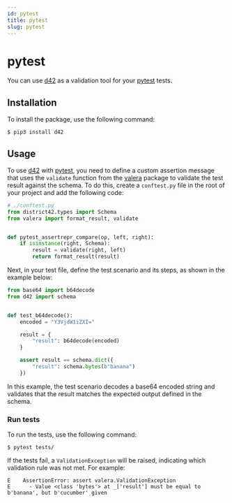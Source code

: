 ```yaml
---
id: pytest
title: pytest
slug: pytest
---
```

# pytest

You can use [d42](https://pypi.org/project/d42/) as a validation tool for your [pytest](https://pypi.org/project/pytest/) tests.

## Installation

To install the package, use the following command:

```shell
$ pip3 install d42
```

## Usage

To use [d42](https://pypi.org/project/d42/) with [pytest](https://pypi.org/project/pytest/), you need to define a custom assertion message that uses the `validate` function from the [valera](https://pypi.org/project/valera/) package to validate the test result against the schema. To do this, create a `conftest.py` file in the root of your project and add the following code:

```python
# ./conftest.py
from district42.types import Schema
from valera import format_result, validate


def pytest_assertrepr_compare(op, left, right):
    if isinstance(right, Schema):
        result = validate(right, left)
        return format_result(result)
```

Next, in your test file, define the test scenario and its steps, as shown in the example below:

```python
from base64 import b64decode
from d42 import schema


def test_b64decode():
    encoded = "Y3VjdW1iZXI="

    result = {
        "result": b64decode(encoded)
    }

    assert result == schema.dict({
        "result": schema.bytes(b"banana")
    })
```

In this example, the test scenario decodes a base64 encoded string and validates that the result matches the expected output defined in the schema.

### Run tests

To run the tests, use the following command:

```shell
$ pytest tests/
```

If the tests fail, a `ValidationException` will be raised, indicating which validation rule was not met. For example:

```shell
E    AssertionError: assert valera.ValidationException
E      - Value <class 'bytes'> at _['result'] must be equal to b'banana', but b'cucumber' given
```
